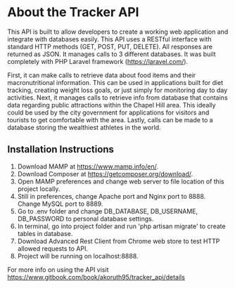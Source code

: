 # About the Tracker API
This API is built to allow developers to create a working web application and integrate with databases easily. This API uses a RESTful interface with standard HTTP methods (GET, POST, PUT, DELETE). All responses are returned as JSON. It manages calls to 3 different databases. It was built completely with PHP Laravel framework (https://laravel.com/).

First, it can make calls to retrieve data about food items and their macronutritional information. This can be used in applications built for diet tracking, creating weight loss goals, or just simply for monitoring day to day activities. Next, it manages calls to retrieve info from database that contains data regarding public attractions within the Chapel Hill area. This ideally could be used by the city government for applications for visitors and tourists to get comfortable with the area. Lastly, calls can be made to a database storing the wealthiest athletes in the world.

## Installation Instructions
1. Download MAMP at https://www.mamp.info/en/.
2. Download Composer at https://getcomposer.org/download/.
2. Open MAMP preferences and change web server to file location of this project locally.
3. Still in preferences, change Apache port and Nginx port to 8888. Change MySQL port to 8889.
4. Go to .env folder and change DB_DATABASE, DB_USERNAME, DB_PASSWORD to personal database settings.
5. In terminal, go into project folder and run 'php artisan migrate' to create tables in database. 
6. Download Advanced Rest Client from Chrome web store to test HTTP allowed requests to API. 
7. Project will be running on localhost:8888.

For more info on using the API visit https://www.gitbook.com/book/akoruth95/tracker_api/details

